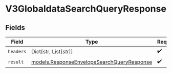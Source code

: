 # V3GlobaldataSearchQueryResponse


## Fields

| Field                                                                                          | Type                                                                                           | Required                                                                                       | Description                                                                                    |
| ---------------------------------------------------------------------------------------------- | ---------------------------------------------------------------------------------------------- | ---------------------------------------------------------------------------------------------- | ---------------------------------------------------------------------------------------------- |
| `headers`                                                                                      | Dict[str, List[*str*]]                                                                         | :heavy_check_mark:                                                                             | N/A                                                                                            |
| `result`                                                                                       | [models.ResponseEnvelopeSearchQueryResponse](../models/responseenvelopesearchqueryresponse.md) | :heavy_check_mark:                                                                             | N/A                                                                                            |